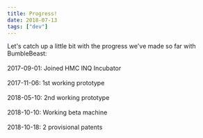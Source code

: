 ```yaml
---
title: Progress!
date: 2018-07-13
tags: ["dev"]
---
```


Let's catch up a little bit with the progress we've made so far with BumbleBeast:
<br>
<br>
2017-09-01: Joined HMC INQ Incubator <br>
<br>
2017-11-06: 1st working prototype <br>
<br>
2018-05-10: 2nd working prototype <br>
<br>
2018-10-10: Working beta machine  <br>
<br>
2018-10-18: 2 provisional patents <br>







<!--more-->